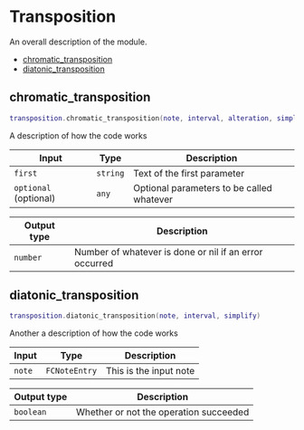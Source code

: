 # Transposition

An overall description of the module.

- [chromatic_transposition](chromatic_transposition)
- [diatonic_transposition](diatonic_transposition)

## chromatic_transposition

```lua
transposition.chromatic_transposition(note, interval, alteration, simplify)
```

A description of how the code works

| Input | Type | Description |
| --- | --- | --- |
| `first` | `string` | Text of the first parameter |
| `optional` (optional) | `any` | Optional parameters to be called whatever |

| Output type | Description |
| --- | --- |
| `number` | Number of whatever is done or nil if an error occurred |

## diatonic_transposition

```lua
transposition.diatonic_transposition(note, interval, simplify)
```

Another a description of how the code works

| Input | Type | Description |
| --- | --- | --- |
| `note` | `FCNoteEntry` | This is the input note |

| Output type | Description |
| --- | --- |
| `boolean` | Whether or not the operation succeeded |